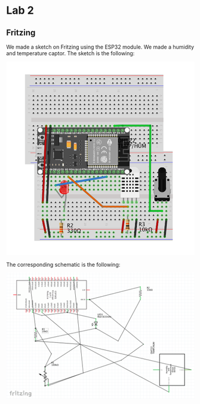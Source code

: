 ﻿# Lab 2

## Fritzing

We made a sketch on Fritzing using the ESP32 module. We made a humidity and temperature captor.
The sketch is the following:

![Sketch](https://github.com/efrei-paris-sud/MaPaY/blob/master/lab/2/report/1/sketch.png?raw=true)


The corresponding schematic is the following:

![Schematic](https://github.com/efrei-paris-sud/MaPaY/blob/master/lab/2/report/1/schematic.png?raw=true)


